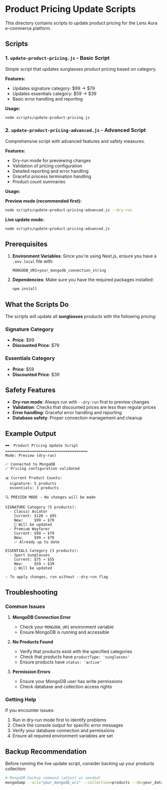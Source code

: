 # Product Pricing Update Scripts

This directory contains scripts to update product pricing for the Lens Aura e-commerce platform.

## Scripts

### 1. `update-product-pricing.js` - Basic Script

Simple script that updates sunglasses product pricing based on category.

**Features:**

- Updates signature category: $99 → $79
- Updates essentials category: $59 → $39
- Basic error handling and reporting

**Usage:**

```bash
node scripts/update-product-pricing.js
```

### 2. `update-product-pricing-advanced.js` - Advanced Script

Comprehensive script with advanced features and safety measures.

**Features:**

- Dry-run mode for previewing changes
- Validation of pricing configuration
- Detailed reporting and error handling
- Graceful process termination handling
- Product count summaries

**Usage:**

**Preview mode (recommended first):**

```bash
node scripts/update-product-pricing-advanced.js --dry-run
```

**Live update mode:**

```bash
node scripts/update-product-pricing-advanced.js
```

## Prerequisites

1. **Environment Variables**: Since you're using Next.js, ensure you have a `.env.local` file with:

   ```
   MONGODB_URI=your_mongodb_connection_string
   ```

2. **Dependencies**: Make sure you have the required packages installed:
   ```bash
   npm install
   ```

## What the Scripts Do

The scripts will update all **sunglasses** products with the following pricing:

### Signature Category

- **Price**: $99
- **Discounted Price**: $79

### Essentials Category

- **Price**: $59
- **Discounted Price**: $39

## Safety Features

- **Dry-run mode**: Always run with `--dry-run` first to preview changes
- **Validation**: Checks that discounted prices are less than regular prices
- **Error handling**: Graceful error handling and reporting
- **Database safety**: Proper connection management and cleanup

## Example Output

```
🕶️  Product Pricing Update Script
=====================================
Mode: Preview (dry-run)

✅ Connected to MongoDB
✅ Pricing configuration validated

📊 Current Product Counts:
  signature: 5 products
  essentials: 3 products

🔍 PREVIEW MODE - No changes will be made

SIGNATURE Category (5 products):
  - Classic Aviator
    Current: $120 → $95
    New:     $99 → $79
    📝 Will be updated
  - Premium Wayfarer
    Current: $99 → $79
    New:     $99 → $79
    ✅ Already up to date

ESSENTIALS Category (3 products):
  - Sport Sunglasses
    Current: $75 → $55
    New:     $59 → $39
    📝 Will be updated

💡 To apply changes, run without --dry-run flag
```

## Troubleshooting

### Common Issues

1. **MongoDB Connection Error**

   - Check your `MONGODB_URI` environment variable
   - Ensure MongoDB is running and accessible

2. **No Products Found**

   - Verify that products exist with the specified categories
   - Check that products have `productType: 'sunglasses'`
   - Ensure products have `status: 'active'`

3. **Permission Errors**
   - Ensure your MongoDB user has write permissions
   - Check database and collection access rights

### Getting Help

If you encounter issues:

1. Run in dry-run mode first to identify problems
2. Check the console output for specific error messages
3. Verify your database connection and permissions
4. Ensure all required environment variables are set

## Backup Recommendation

Before running the live update script, consider backing up your products collection:

```bash
# MongoDB backup command (adjust as needed)
mongodump --uri="your_mongodb_uri" --collection=products --db=your_database_name
```
